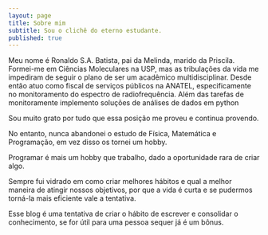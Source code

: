 ```yaml
---
layout: page
title: Sobre mim
subtitle: Sou o clichê do eterno estudante.
published: true
---
```


Meu nome é Ronaldo S.A. Batista, pai da Melinda, marido da Priscila. Formei-me em Ciências Moleculares na USP, mas as tribulações da vida me impediram de seguir o plano de ser um acadêmico multidisciplinar. Desde então atuo como fiscal de serviços públicos na ANATEL, especificamente no monitoramento do espectro de radiofrequência. Além das tarefas de monitoramente implemento soluções de análises de dados em python

Sou muito grato por tudo que essa posição me proveu e continua provendo.

No entanto, nunca abandonei o estudo de Física, Matemática e Programação, em vez disso os tornei um hobby.

Programar é mais um hobby que trabalho, dado a oportunidade rara de criar algo. 

Sempre fui vidrado em como criar melhores hábitos e qual a melhor maneira de atingir nossos objetivos, por que a vida é curta e se pudermos torná-la mais eficiente vale a tentativa. 

Esse blog é uma tentativa de criar o hábito de escrever e consolidar o conhecimento, se for útil para uma pessoa sequer já é um bônus.
